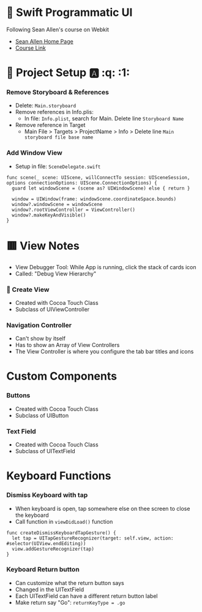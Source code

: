 # :red_circle: Swift Programmatic UI

Following Sean Allen's course on Webkit

- [Sean Allen Home Page](https://seanallen.teachable.com/courses/)
- [Course Link](https://seanallen.teachable.com/courses/enrolled/681906)

# :red_circle: Project Setup :a: :q: :1:

### Remove Storyboard & References

- Delete: `Main.storyboard`
- Remove references in Info.plis:
  - In file: `Info.plist`, search for Main. Delete line `Storyboard Name`
- Remove reference in Target
  - Main File > Targets > ProjectName > Info > Delete line `Main storyboard file base name`  

### Add Window View

- Setup in file: `SceneDelegate.swift`
```
func scene(_ scene: UIScene, willConnectTo session: UISceneSession, options connectionOptions: UIScene.ConnectionOptions) {
  guard let windowScene = (scene as? UIWindowScene) else { return }
        
  window = UIWindow(frame: windowScene.coordinateSpace.bounds)      
  window?.windowScene = windowScene
  window?.rootViewController = ViewController()
  window?.makeKeyAndVisible()
}
```

# :red_square: View Notes

- View Debugger Tool: While App is running, click the stack of cards icon
- Called: "Debug View Hierarchy"

### :small_blue_diamond: Create View

- Created with Cocoa Touch Class
- Subclass of UIViewController

### Navigation Controller

- Can't show by itself
- Has to show an Array of View Controllers
- The View Controller is where you configure the tab bar titles and icons

# Custom Components

### Buttons

- Created with Cocoa Touch Class
- Subclass of UIButton

### Text Field

- Created with Cocoa Touch Class
- Subclass of UITextField

# Keyboard Functions

### Dismiss Keyboard with tap

- When keyboard is open, tap somewhere else on thee screen to close the keyboard
- Call function in `viewDidLoad()` function
```
func createDismissKeyboardTapGesture() {
  let tap = UITapGestureRecognizer(target: self.view, action: #selector(UIView.endEditing))      
  view.addGestureRecognizer(tap)
}
```

### Keyboard Return button

- Can customize what the return button says
- Changed in the UITextField
- Each UITextField can have a different return button label
- Make return say "Go": `returnKeyType = .go`
